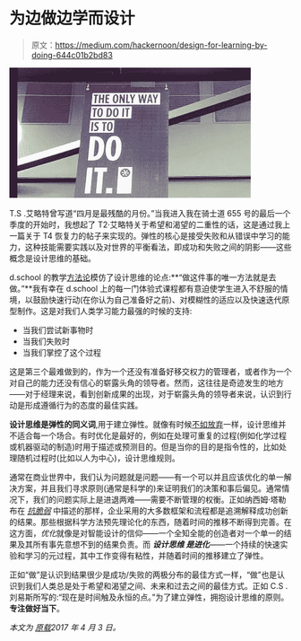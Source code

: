# 为边做边学而设计

> 原文：<https://medium.com/hackernoon/design-for-learning-by-doing-644c01b2bd83>

![](img/7726809ee57788ac2ab9073a9be6b88e.png)

T.S .艾略特曾写道“四月是最残酷的月份。”当我进入我在骑士道 655 号的最后一个季度的开始时，我想起了 T2·艾略特关于希望和渴望的二重性的话，这是通过我上一篇关于 T4 恢复力的帖子来实现的。弹性的核心是接受失败和从错误中学习的能力，这种技能需要实践以及对世界的平衡看法，即成功和失败之间的阴影——这些概念是设计思维的基础。

d.school 的教学[方法论](https://hackernoon.com/tagged/methodology)模仿了设计思维的论点:**“做这件事的唯一方法就是去做。”**我有幸在 d.school 上的每一门体验式课程都有意迫使学生进入不舒服的情境，以鼓励快速行动(在你认为自己准备好之前)、对模糊性的适应以及快速迭代原型制作。这是对我们人类学习能力最强的时候的支持:

*   当我们尝试新事物时
*   当我们失败时
*   当我们掌控了这个过程

这是第三个最难做到的，作为一个还没有准备好移交权力的管理者，或者作为一个对自己的能力还没有信心的崭露头角的领导者。然而，这往往是奇迹发生的地方——对于经理来说，看到创新成果的出现，对于崭露头角的领导者来说，认识到行动是形成遵循行为的态度的最佳实践。

**设计思维是弹性的同义词**,用于建立弹性。就像有时候[不如放弃](http://freakonomics.com/podcast/new-freakonomics-radio-podcast-the-upside-of-quitting/)一样，设计思维并不适合每一个场合。有时优化是最好的，例如在处理可重复的过程(例如化学过程或机器驱动的制造)时用于描述或预测目的。但是当你的目的是指令性的，比如处理随机过程时(比如以人为中心)，设计思维规则。

通常在商业世界中，我们认为问题就是问题——有一个可以并且应该优化的单一解决方案，并且我们寻求原则(通常是科学的)来证明我们的决策和事后偏见。通常情况下，我们的问题实际上是进退两难——需要不断管理的权衡。正如纳西姆·塔勒布在 [*抗脆弱*](https://www.amazon.com/Antifragile-Things-That-Disorder-Incerto/dp/0812979680) 中描述的那样，企业采用的大多数框架和流程都是追溯解释成功创新的结果。那些根据科学方法预先理论化的东西，随着时间的推移不断得到完善。在这方面，*优化*就像是对智能设计的信仰——一个全知全能的创造者对一个单一的结果及其所有事先意想不到的结果负责。而 ***设计思维* *是进化***——一个持续的快速实验和学习的元过程，其中工作变得有粘性，并随着时间的推移建立了弹性。

正如“做”是认识到结果很少是成功/失败的两极分布的最佳方式一样，“做”也是认识到我们人类总是处于希望和渴望之间、未来和过去之间的最佳方式。正如 C.S .刘易斯所写的:“现在是时间触及永恒的点。”为了建立弹性，拥抱设计思维的原则。**专注做好当下**。

*本文为* [*原载*](https://www.linkedin.com/pulse/design-learning-doing-jonathan-lu)*2017 年 4 月 3 日。*